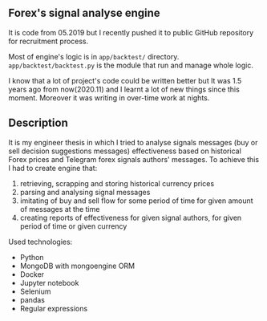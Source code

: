 ## Forex's signal analyse engine

It is code from 05.2019 but I recently pushed it to public GitHub repository for recruitment process. 

Most of engine's logic is in `app/backtest/` directory. 
`app/backtest/backtest.py` is the module that run and manage whole logic. 

I know that a lot of project's code could be written better but It was 1.5 years ago from now(2020.11) and I learnt a lot of new things since this moment. Moreover it was writing in over-time work at nights. 

## Description
It is my engineer thesis in which I tried to analyse signals messages (buy or sell decision suggestions messages) effectiveness based on historical Forex prices and Telegram forex signals authors' messages.
To achieve this I had to create engine that:
1. retrieving, scrapping and storing historical currency prices
2. parsing and analysing signal messages
3. imitating of buy and sell flow for some period of time for given amount of messages at the time
4. creating reports of effectiveness for given signal authors, for given period of time or given currency

Used technologies:
- Python
- MongoDB with mongoengine ORM
- Docker
- Jupyter notebook
- Selenium
- pandas
- Regular expressions
